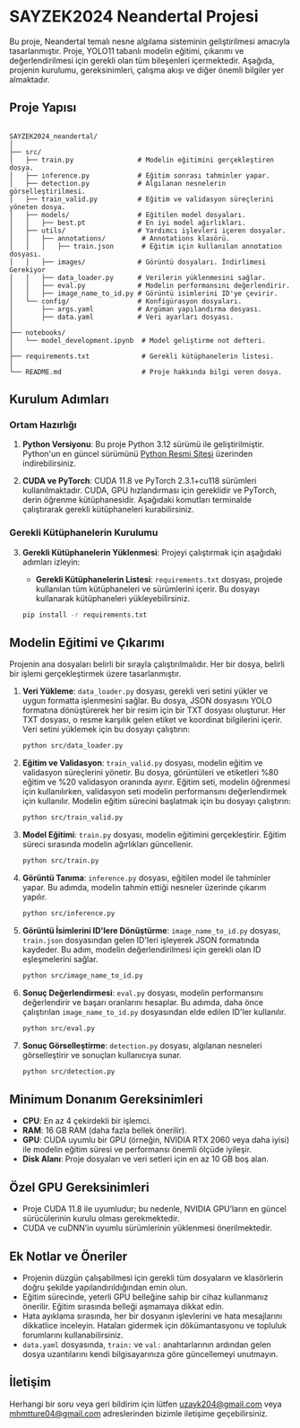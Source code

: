 # SAYZEK2024 Neandertal Projesi

Bu proje, Neandertal temalı nesne algılama sisteminin geliştirilmesi amacıyla tasarlanmıştır. Proje, YOLO11 tabanlı modelin eğitimi, çıkarımı ve değerlendirilmesi için gerekli olan tüm bileşenleri içermektedir. Aşağıda, projenin kurulumu, gereksinimleri, çalışma akışı ve diğer önemli bilgiler yer almaktadır.

## Proje Yapısı

```

SAYZEK2024_neandertal/
│
├── src/
│   ├── train.py                # Modelin eğitimini gerçekleştiren dosya.
│   ├── inference.py            # Eğitim sonrası tahminler yapar.
│   ├── detection.py            # Algılanan nesnelerin görselleştirilmesi.
│   ├── train_valid.py          # Eğitim ve validasyon süreçlerini yöneten dosya.
│   ├── models/                 # Eğitilen model dosyaları.
│   │   ├── best.pt             # En iyi model ağırlıkları.
│   ├── utils/                  # Yardımcı işlevleri içeren dosyalar.
│   │   ├── annotations/         # Annotations klasörü.
│   │   │   ├── train.json       # Eğitim için kullanılan annotation dosyası.
│   │   ├── images/             # Görüntü dosyaları. İndirlimesi Gerekiyor
│   │   ├── data_loader.py      # Verilerin yüklenmesini sağlar.
│   │   ├── eval.py             # Modelin performansını değerlendirir.
│   │   ├── image_name_to_id.py # Görüntü isimlerini ID'ye çevirir.
│   └── config/                 # Konfigürasyon dosyaları.
│       ├── args.yaml           # Argüman yapılandırma dosyası.
│       ├── data.yaml           # Veri ayarları dosyası.
│
├── notebooks/
│   └── model_development.ipynb  # Model geliştirme not defteri.
│
├── requirements.txt             # Gerekli kütüphanelerin listesi.
│
└── README.md                    # Proje hakkında bilgi veren dosya.
```

## Kurulum Adımları

### Ortam Hazırlığı

1. **Python Versiyonu**: Bu proje Python 3.12 sürümü ile geliştirilmiştir. Python'un en güncel sürümünü [Python Resmi Sitesi](https://www.python.org/downloads/) üzerinden indirebilirsiniz.

2. **CUDA ve PyTorch**: CUDA 11.8 ve PyTorch 2.3.1+cu118 sürümleri kullanılmaktadır. CUDA, GPU hızlandırması için gereklidir ve PyTorch, derin öğrenme kütüphanesidir. Aşağıdaki komutları terminalde çalıştırarak gerekli kütüphaneleri kurabilirsiniz.

### Gerekli Kütüphanelerin Kurulumu

3. **Gerekli Kütüphanelerin Yüklenmesi**: Projeyi çalıştırmak için aşağıdaki adımları izleyin:

   - **Gerekli Kütüphanelerin Listesi**: `requirements.txt` dosyası, projede kullanılan tüm kütüphaneleri ve sürümlerini içerir. Bu dosyayı kullanarak kütüphaneleri yükleyebilirsiniz.

   ```bash
   pip install -r requirements.txt
   ```
   
## Modelin Eğitimi ve Çıkarımı

Projenin ana dosyaları belirli bir sırayla çalıştırılmalıdır. Her bir dosya, belirli bir işlemi gerçekleştirmek üzere tasarlanmıştır.

1. **Veri Yükleme**: `data_loader.py` dosyası, gerekli veri setini yükler ve uygun formatta işlenmesini sağlar. Bu dosya, JSON dosyasını YOLO formatına dönüştürerek her bir resim için bir TXT dosyası oluşturur. Her TXT dosyası, o resme karşılık gelen etiket ve koordinat bilgilerini içerir. Veri setini yüklemek için bu dosyayı çalıştırın:

   ```bash
   python src/data_loader.py
   ```
   
2. **Eğitim ve Validasyon**: `train_valid.py` dosyası, modelin eğitim ve validasyon süreçlerini yönetir. Bu dosya, görüntüleri ve etiketleri %80 eğitim ve %20 validasyon oranında ayırır. Eğitim seti, modelin öğrenmesi için kullanılırken, validasyon seti modelin performansını değerlendirmek için kullanılır. Modelin eğitim sürecini başlatmak için bu dosyayı çalıştırın:

   ```bash
   python src/train_valid.py
   ```

3. **Model Eğitimi**: `train.py` dosyası, modelin eğitimini gerçekleştirir. Eğitim süreci sırasında modelin ağırlıkları güncellenir.

   ```bash
   python src/train.py
   ```

4. **Görüntü Tanıma**: `inference.py` dosyası, eğitilen model ile tahminler yapar. Bu adımda, modelin tahmin ettiği nesneler üzerinde çıkarım yapılır.

   ```bash
   python src/inference.py
   ```

5. **Görüntü İsimlerini ID'lere Dönüştürme**: `image_name_to_id.py` dosyası, `train.json` dosyasından gelen ID'leri işleyerek JSON formatında kaydeder. Bu adım, modelin değerlendirilmesi için gerekli olan ID eşleşmelerini sağlar.

   ```bash
   python src/image_name_to_id.py
   ```

6. **Sonuç Değerlendirmesi**: `eval.py` dosyası, modelin performansını değerlendirir ve başarı oranlarını hesaplar. Bu adımda, daha önce çalıştırılan `image_name_to_id.py` dosyasından elde edilen ID'ler kullanılır.

   ```bash
   python src/eval.py
   ```

7. **Sonuç Görselleştirme**: `detection.py` dosyası, algılanan nesneleri görselleştirir ve sonuçları kullanıcıya sunar.

   ```bash
   python src/detection.py
   ```

## Minimum Donanım Gereksinimleri

- **CPU**: En az 4 çekirdekli bir işlemci.
- **RAM**: 16 GB RAM (daha fazla bellek önerilir).
- **GPU**: CUDA uyumlu bir GPU (örneğin, NVIDIA RTX 2060 veya daha iyisi) ile modelin eğitim süresi ve performansı önemli ölçüde iyileşir.
- **Disk Alanı**: Proje dosyaları ve veri setleri için en az 10 GB boş alan.

## Özel GPU Gereksinimleri

- Proje CUDA 11.8 ile uyumludur; bu nedenle, NVIDIA GPU’ların en güncel sürücülerinin kurulu olması gerekmektedir.
- CUDA ve cuDNN’in uyumlu sürümlerinin yüklenmesi önerilmektedir.

## Ek Notlar ve Öneriler

- Projenin düzgün çalışabilmesi için gerekli tüm dosyaların ve klasörlerin doğru şekilde yapılandırıldığından emin olun.
- Eğitim sürecinde, yeterli GPU belleğine sahip bir cihaz kullanmanız önerilir. Eğitim sırasında belleği aşmamaya dikkat edin.
- Hata ayıklama sırasında, her bir dosyanın işlevlerini ve hata mesajlarını dikkatlice inceleyin. Hataları gidermek için dökümantasyonu ve topluluk forumlarını kullanabilirsiniz.
- `data.yaml` dosyasında, `train:` ve `val:` anahtarlarının ardından gelen dosya uzantılarını kendi bilgisayarınıza göre güncellemeyi unutmayın.

## İletişim

Herhangi bir soru veya geri bildirim için lütfen [uzayk204@gmail.com](mailto:uzayk204@gmail.com) veya [mhmtture04@gmail.com](mailto:mhmtture04@gmail.com) adreslerinden bizimle iletişime geçebilirsiniz.

